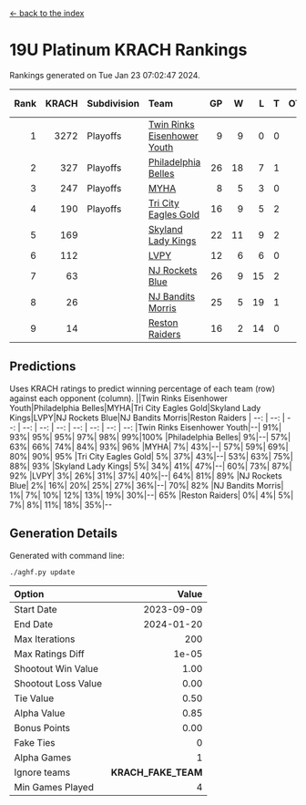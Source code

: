 [<- back to the index](readme.md)
# 19U Platinum KRACH Rankings
Rankings generated on Tue Jan 23 07:02:47 2024.

Rank|KRACH|Subdivision|Team|GP|W|L|T|OTW|OTL|SoS|Exp Wins|Win Diff
---:|---:|:---|:---|---:|---:|---:|---:|---:|---:|---:|---:|---:
1|3272|Playoffs|[Twin Rinks Eisenhower Youth](https://gamesheetstats.com/seasons/3663/teams/140861/schedule)|9|9|0|0|0|0|52|9.8|-0.0
2|327|Playoffs|[Philadelphia Belles](https://gamesheetstats.com/seasons/3663/teams/140864/schedule)|26|18|7|1|0|0|415|19.4|0.0
3|247|Playoffs|[MYHA](https://gamesheetstats.com/seasons/3663/teams/140863/schedule)|8|5|3|0|0|0|179|5.9|0.0
4|190|Playoffs|[Tri City Eagles Gold](https://gamesheetstats.com/seasons/3663/teams/140869/schedule)|16|9|5|2|0|1|137|10.9|0.0
5|169||[Skyland Lady Kings](https://gamesheetstats.com/seasons/3663/teams/140865/schedule)|22|11|9|2|1|0|325|12.9|0.0
6|112||[LVPY](https://gamesheetstats.com/seasons/3663/teams/140860/schedule)|12|6|6|0|0|0|139|6.9|0.0
7|63||[NJ Rockets Blue](https://gamesheetstats.com/seasons/3663/teams/140867/schedule)|26|9|15|2|0|0|596|10.9|0.0
8|26||[NJ Bandits Morris](https://gamesheetstats.com/seasons/3663/teams/140866/schedule)|25|5|19|1|0|0|383|6.4|0.0
9|14||[Reston Raiders](https://gamesheetstats.com/seasons/3663/teams/140868/schedule)|16|2|14|0|0|0|505|2.9|0.0

## Predictions
Uses KRACH ratings to predict winning percentage of each team (row) against each opponent (column).
||Twin Rinks Eisenhower Youth|Philadelphia Belles|MYHA|Tri City Eagles Gold|Skyland Lady Kings|LVPY|NJ Rockets Blue|NJ Bandits Morris|Reston Raiders
| --: | --: | --: | --: | --: | --: | --: | --: | --: | --: 
|Twin Rinks Eisenhower Youth|--| 91%| 93%| 95%| 95%| 97%| 98%| 99%|100%
|Philadelphia Belles|  9%|--| 57%| 63%| 66%| 74%| 84%| 93%| 96%
|MYHA|  7%| 43%|--| 57%| 59%| 69%| 80%| 90%| 95%
|Tri City Eagles Gold|  5%| 37%| 43%|--| 53%| 63%| 75%| 88%| 93%
|Skyland Lady Kings|  5%| 34%| 41%| 47%|--| 60%| 73%| 87%| 92%
|LVPY|  3%| 26%| 31%| 37%| 40%|--| 64%| 81%| 89%
|NJ Rockets Blue|  2%| 16%| 20%| 25%| 27%| 36%|--| 70%| 82%
|NJ Bandits Morris|  1%|  7%| 10%| 12%| 13%| 19%| 30%|--| 65%
|Reston Raiders|  0%|  4%|  5%|  7%|  8%| 11%| 18%| 35%|--

## Generation Details

Generated with command line:
```
./aghf.py update
```

| Option | Value |
| :----- | ----: |
| Start Date | 2023-09-09 |
| End Date | 2024-01-20 |
| Max Iterations | 200 |
| Max Ratings Diff | 1e-05 |
| Shootout Win Value | 1.00 |
| Shootout Loss Value | 0.00 |
| Tie Value | 0.50 |
| Alpha Value | 0.85 |
| Bonus Points | 0.00 |
| Fake Ties | 0 |
| Alpha Games | 1 |
| Ignore teams | __KRACH_FAKE_TEAM__ |
| Min Games Played | 4 |

